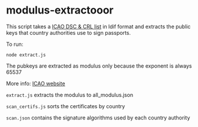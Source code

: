 # modulus-extractooor

This script takes a [ICAO DSC & CRL list](https://download.pkd.icao.int/) in ldif format and extracts the public keys that country authorities use to sign passports.

To run:
```
node extract.js
```

The pubkeys are extracted as modulus only because the exponent is always 65537

More info: [ICAO website](https://www.icao.int/Security/FAL/PKD/Pages/icao-master-list.aspx)

```extract.js``` extracts the modulus to all_modulus.json

```scan_certifs.js``` sorts the certificates by country

`scan.json` contains the signature algorithms used by each country authority
